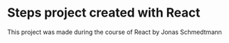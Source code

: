 # Steps project created with React

This project was made during the course of React by Jonas Schmedtmann
